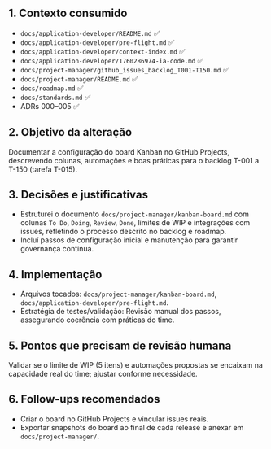## 1. Contexto consumido
- `docs/application-developer/README.md` ✅
- `docs/application-developer/pre-flight.md` ✅
- `docs/application-developer/context-index.md` ✅
- `docs/application-developer/1760286974-ia-code.md` ✅
- `docs/project-manager/github_issues_backlog_T001-T150.md` ✅
- `docs/project-manager/README.md` ✅
- `docs/roadmap.md` ✅
- `docs/standards.md` ✅
- ADRs 000–005 ✅

## 2. Objetivo da alteração
Documentar a configuração do board Kanban no GitHub Projects, descrevendo colunas, automações e boas práticas para o backlog T-001 a T-150 (tarefa T-015).

## 3. Decisões e justificativas
- Estruturei o documento `docs/project-manager/kanban-board.md` com colunas `To Do`, `Doing`, `Review`, `Done`, limites de WIP e integrações com issues, refletindo o processo descrito no backlog e roadmap.
- Incluí passos de configuração inicial e manutenção para garantir governança contínua.

## 4. Implementação
- Arquivos tocados: `docs/project-manager/kanban-board.md`, `docs/application-developer/pre-flight.md`.
- Estratégia de testes/validação: Revisão manual dos passos, assegurando coerência com práticas do time.

## 5. Pontos que precisam de revisão humana
Validar se o limite de WIP (5 itens) e automações propostas se encaixam na capacidade real do time; ajustar conforme necessidade.

## 6. Follow-ups recomendados
- Criar o board no GitHub Projects e vincular issues reais.
- Exportar snapshots do board ao final de cada release e anexar em `docs/project-manager/`.
